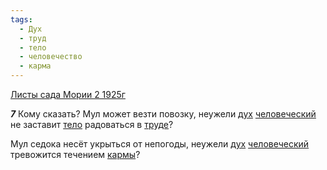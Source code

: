 ```yaml
---
tags:
  - Дух
  - труд
  - тело
  - человечество
  - карма
---
```


[Листы сада Мории 2 1925г](https://127.0.0.1:4002/agni/1925)

___7___
Кому сказать? Мул может везти повозку, неужели [дух](../../../tags/#Дух) [человеческий](../../../tags/#человечество) не заставит [тело](../../../tags/#тело) радоваться в [труде](../../../tags/#труд)?   

Мул седока несёт укрыться от непогоды, неужели [дух](../../../tags/#Дух) [человеческий](../../../tags/#человечество) тревожится течением [кармы](../../../tags/#карма)?   

